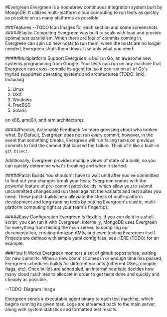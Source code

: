 #Evergreen
Evergreen is a homebrew continuous integration system built by MongoDB.
It utilizes multi-platform cloud computing to run tests as quickly as possible on as many platforms as possible.

###Features
--TODO Icon Images for each section and some screenshots
#####Elastic Computing
Evergreen was built to scale with load and provide optimal test parallelism.
When there are lots of commits coming in, Evergreen can spin up new hosts to run them; when the hosts are no longer needed, Evergreen shuts them down.
Use only what you need.

#####Multiplatform Support
Evergreen is built in Go, an awesome new systems programming from Google.
Your tests can run on any machine that Evergreen can cross-compile its agent for, so it can run on all of Go's myriad supported operating systems and architectures (TODO: link). 
Including
 1. Linux
 2. OSX
 3. Windows
 4. FreeBSD
 5. Solaris

on x86, amd64, and arm architectures. 

#####Precise, Actionable Feedback
No more guessing about who broken what.
By Default, Evergreen does not run every commit; however, in the event that something breaks, Evergreen will run failing tasks on previous commits to find the commit that caused the failure.
Think of it like a built-in `git bisect`.

Additionally, Evergreen provides multiple views of state of a build, so you can quickly determine what's breaking and when it started.

#####Patch Builds
You shouldn't have to wait until after you've committed to find out your changes break your tests.
Evergreen comes with the powerful feature of pre-commit patch builds, which allow you to submit uncommitted changes and run them against the variants and test suites you need.
These patch builds help alleviate the stress of multi-platform development and long-running tests by putting Evergreen's elastic, multi-platform computing right at your team's fingertips.

#####Easy Configuration
Evergreen is flexible.
If you can do it in a shell script, you can run it with Evergreen.
Internally, MongoDB uses Evergreen for everything from testing the main server, to compiling our documentation, creating Amazon AMIs, and even testing Evergreen itself.
Projects are defined with simple yaml config files, see HERE (TODO) for an example.

###How It Works
Evergreen monitors a set of github repositories, waiting for new commits. 
When a new commit comes in or enough time has passed, Evergreen schedules builds for different variants (different OSes, compile flags, etc).
Once builds are scheduled, an internal heuristic decides how many cloud machines to allocate in order to get tests done and quickly and cheaply as possible.

--TODO: Diagram Image

Evergreen sends a executable agent binary to each test machine, which begins running its given task.
Logs are streamed back to the main server, along with system statistics and formatted test results.

